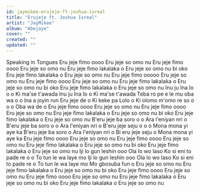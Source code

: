 ```yaml
---
id: jaymikee-erujeje-ft-joshua-isreal
title: "Erujeje ft. Joshua Isreal"
artist: "JayMikee"
album: "Abejoye"
cover: ""
created: ""
updated: ""
---
```


 Speaking in Tongues
Eru jeje fimo oooo
Eru jeje so omo nu
Eru jeje fimo oooo
Eru jeje so omo nu
Eru jeje fimo lakalaka o
Eru jeje so omo nu bi oko
Eru jeje fimo lakalaka o
Eru jeje so omo nu
Eru jeje fimo ooooo
Eru jeje so omo nu
Eru jeje fimo oooo
Eru jeje so omo nu
Eru jeje fimo lakalaka o
Eru jeje so omo nu bi oko
Eru jeje fimo lakalaka o
Eru jeje so omo nu
Inu ju Ina lo o o
Ki ma'se t'awada
Inu ju Ina lo o
Ki ma'se t'awada
Teba ro pe e le mu oba wa o o
Ina a joyin run
Eru jeje de o
Ki keke pa Lolo o
Ki olomo m'omo re so o o o
Oba wa de o
Eru jeje fimo oooo
Eru jeje so omo nu
Eru jeje fimo oooo
Eru jeje so omo nu
Eru jeje fimo lakalaka o
Eru jeje so omo nu bi oko
Eru jeje fimo lakalaka o
Eru jeje so omo nu
B'eru jeje ba soro o o
Ara l'eniyan nri o
B'eru jeje ba soro o o
Ara l'eniyan nri o
B'eru jeje seju o o o
Mona mona yi aye ka
B'eru jeje ba soro o
Ara l'eniyan nri o
Bi eru jeje seju o
Mona mona yi aye ka
Eru jeje fimo oooo
Eru jeje so omo nu
Eru jeje fimo oooo
Eru jeje so omo nu
Eru jeje fimo lakalaka o
Eru jeje so omo nu bi oko
Eru jeje fimo lakalaka o
Eru jeje so omo nu
Iji lo gun leshin ooo
Ola lo wo laso
Ko si eni to pade re o o
To tun le wa laye mo
Iji lo gun leshin ooo
Ola lo wo laso
Ko si eni to pade re o
To tun le wa laye mo
Mo gbosuba fun o
Eru jeje so omo nu
Eru jeje fimo lakalaka o
Eru jeje so omo nu bi oko
Eru jeje fimo oooo
Eru jeje so omo nu
Eru jeje fimo oooo
Eru jeje so omo nu
Eru jeje fimo lakalaka o
Eru jeje so omo nu bi oko
Eru jeje fimo lakalaka o
Eru jeje so omo nu